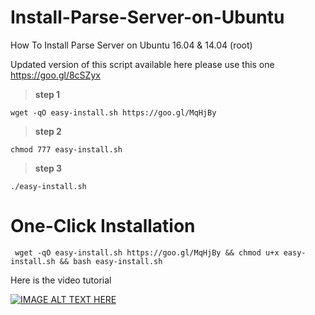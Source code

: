 # Install-Parse-Server-on-Ubuntu
How To Install Parse Server on Ubuntu 16.04 &amp; 14.04 (root)

Updated version of this script available here please use this one
https://goo.gl/8cSZyx



> **step 1**

```wget -qO easy-install.sh https://goo.gl/MqHjBy```

> **step 2**

```chmod 777 easy-install.sh```

> **step 3**

```./easy-install.sh```

# One-Click Installation

``` wget -qO easy-install.sh https://goo.gl/MqHjBy && chmod u+x easy-install.sh && bash easy-install.sh```

Here is the video tutorial

[![IMAGE ALT TEXT HERE](https://img.youtube.com/vi/4ftVtxVkXuw/0.jpg)](https://www.youtube.com/watch?v=4ftVtxVkXuw)
